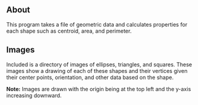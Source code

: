 ## About

This program takes a file of geometric data and calculates properties for each shape such as centroid, area, and perimeter.

## Images

Included is a directory of images of ellipses, triangles, and squares. These images show a drawing of each of these shapes and their vertices
given their center points, orientation, and other data based on the shape.

**Note:** Images are drawn with the origin being at the top left and the y-axis increasing 
downward.
